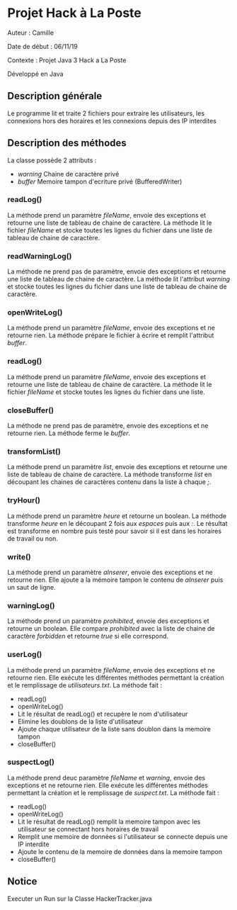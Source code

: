 # Projet Hack à La Poste

Auteur : Camille

Date de début : 06/11/19

Contexte : Projet Java 3 Hack a La Poste

Développé en Java

## Description générale

Le programme lit et traite 2 fichiers pour extraire les utilisateurs, les connexions hors des horaires et les connexions depuis des IP interdites

## Description des méthodes

La classe possède 2 attributs :
* *warning* Chaine de caractère privé
* *buffer* Memoire tampon d'ecriture privé (BufferedWriter)

### readLog()

La méthode prend un paramètre *fileName*, envoie des exceptions et retourne une liste de tableau de chaine de caractère.
La méthode lit le fichier *fileName* et stocke toutes les lignes du fichier dans une liste de tableau de chaine de caractère.

### readWarningLog()

La méthode ne prend pas de paramètre, envoie des exceptions et retourne une liste de tableau de chaine de caractère.
La méthode lit l'attribut *warning* et stocke toutes les lignes du fichier dans une liste de tableau de chaine de caractère.

### openWriteLog()

La méthode prend un paramètre *fileName*, envoie des exceptions et ne retourne rien.
La méthode prépare le fichier à écrire et remplit l'attribut *buffer*.

### readLog()

La méthode prend un paramètre *fileName*, envoie des exceptions et retourne une liste de tableau de chaine de caractère.
La méthode lit le fichier *fileName* et stocke toutes les lignes du fichier dans une liste.

### closeBuffer()

La méthode ne prend pas de paramètre, envoie des exceptions et ne retourne rien.
La méthode ferme le *buffer*.

### transformList()

La méthode prend un paramètre *list*, envoie des exceptions et retourne une liste de tableau de chaine de caractère.
La méthode transforme *list* en découpant les chaines de caractères contenu dans la liste à chaque *;*.

### tryHour()

La méthode prend un paramètre *heure* et retourne un boolean.
La méthode transforme *heure* en le découpant 2 fois aux *espaces* puis aux *:*.
Le résultat est transforme en nombre puis testé pour savoir si il est dans les horaires de travail ou non.

### write()

La méthode prend un paramètre *aInserer*, envoie des exceptions et ne retourne rien.
Elle ajoute a la mémoire tampon le contenu de *aInserer* puis un saut de ligne.

### warningLog()

La méthode prend un paramètre *prohibited*, envoie des exceptions et retourne un boolean.
Elle compare *prohibited* avec la liste de chaine de caractère *forbidden* et retourne *true* si elle correspond. 

### userLog()

La méthode prend un paramètre *fileName*, envoie des exceptions et ne retourne rien.
Elle exécute les différentes méthodes permettant la création et le remplissage de *utilisateurs.txt*.
La méthode fait :
* readLog()
* openWriteLog()
* Lit le résultat de readLog() et recupère le nom d'utilisateur
* Elimine les doublons de la liste d'utilisateur
* Ajoute chaque utilisateur de la liste sans doublon dans la memoire tampon
* closeBuffer()

### suspectLog()

La méthode prend deuc paramètre *fileName* et *warning*, envoie des exceptions et ne retourne rien.
Elle exécute les différentes méthodes permettant la création et le remplissage de *suspect.txt*.
La méthode fait :
* readLog()
* openWriteLog()
* Lit le résultat de readLog() remplit la memoire tampon avec les utilisateur se connectant hors horaires de travail
* Remplit une memoire de données si l'utilisateur se connecte depuis une IP interdite
* Ajoute le contenu de la memoire de données dans la memoire tampon
* closeBuffer()

## Notice

Executer un Run sur la Classe HackerTracker.java